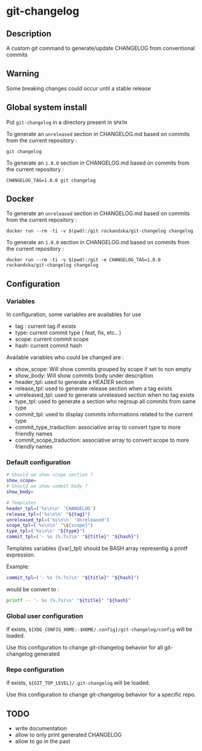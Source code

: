 # git-changelog

## Description

A custom git command to generate/update CHANGELOG from conventional commits

## Warning

Some breaking changes could occur until a stable release

## Global system install

Put `git-changelog` in a directory present in `$PATH`

To generate an `unreleased` section in CHANGELOG.md based on commits from the current repository :

```
git changelog
```

To generate an `1.0.0` section in CHANGELOG.md based on commits from the current repository :

```
CHANGELOG_TAG=1.0.0 git changelog
```

## Docker

To generate an `unreleased` section in CHANGELOG.md based on commits from the current repository :

```
docker run --rm -ti -v $(pwd):/git rockandska/git-changelog changelog
```

To generate an `1.0.0` section in CHANGELOG.md based on commits from the current repository :

```
docker run --rm -ti -v $(pwd):/git -e CHANGELOG_TAG=1.0.0 rockandska/git-changelog changelog
```

## Configuration

### Variables

In configuration, some variables are availables for use

- tag : current tag if exists
- type: current commit type ( feat, fix, etc.. )
- scope: current commit scope
- hash: current commit hash

Available variables who could be changed are :

- show_scope: Will show commits grouped by scope if set to non empty
- show_body: Will show commits body under description
- header_tpl: used to generate a HEADER section
- release_tpl: used to generate release section when a tag exists
- unreleased_tpl: used to generate unreleased section when no tag exists
- type_tpl: used to generate a section who regroup all commits from same type
- commit_tpl: used to display commits informations related to the current type
- commit_type_traduction: associative array to convert type to more friendly names
- commit_scope_traduction: associative array to convert scope to more friendly names

### Default configuration

```bash
# Should we show scope section ?
show_scope=
# Should we show commit body ?
show_body=

# Templates
header_tpl=('%s\n\n' 'CHANGELOG')
release_tpl=('%s\n\n' "${tag}")
unreleased_tpl=('%s\n\n' 'Unreleased')
scope_tpl=('%s\n\n' "\${scope}")
type_tpl=('%s\n\n' "${type}")
commit_tpl=('- %s (%.7s)\n' "${title}" "${hash}")
```

Templates variables ([var]_tpl) should be BASH array representig a printf expression.

Example:

```bash
commit_tpl=('- %s (%.7s)\n' "${title}" "${hash}")
```

would be convert to :

```bash
printf -- '- %s (%.7s)\n' "${title}" "${hash}"
```

### Global user configuration

If exists, `${XDG_CONFIG_HOME:-$HOME/.config}/git-changelog/config` will be
loaded.

Use this configuration to change git-changelog behavior for all git-changelog generated

### Repo configuration

If exists, `${GIT_TOP_LEVEL}/.git-changelog` will be loaded.

Use this configuration to change git-changelog behavior for a specific repo.

## TODO

- write documentation
- allow to only print generated CHANGELOG
- allow to go in the past
